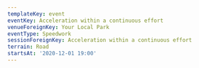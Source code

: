 ```yaml
---
templateKey: event
eventKey: Acceleration within a continuous effort
venueForeignKey: Your Local Park
eventType: Speedwork
sessionForeignKey: Acceleration within a continuous effort
terrain: Road
startsAt: '2020-12-01 19:00'
---
```

